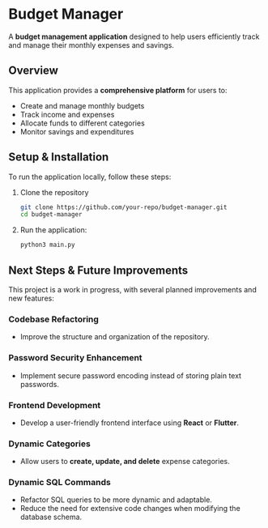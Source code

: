 # Budget Manager

A **budget management application** designed to help users efficiently track and manage their monthly expenses and savings.

## Overview

This application provides a **comprehensive platform** for users to:

- Create and manage monthly budgets
- Track income and expenses
- Allocate funds to different categories
- Monitor savings and expenditures

## Setup & Installation

To run the application locally, follow these steps:

1. Clone the repository

   ```bash
   git clone https://github.com/your-repo/budget-manager.git
   cd budget-manager
   ```

2. Run the application:

   ```bash
   python3 main.py
   ```

## Next Steps & Future Improvements

This project is a work in progress, with several planned improvements and new features:

### Codebase Refactoring

- Improve the structure and organization of the repository.

### Password Security Enhancement

- Implement secure password encoding instead of storing plain text passwords.

### Frontend Development

- Develop a user-friendly frontend interface using **React** or **Flutter**.

### Dynamic Categories

- Allow users to **create, update, and delete** expense categories.

### Dynamic SQL Commands

- Refactor SQL queries to be more dynamic and adaptable.
- Reduce the need for extensive code changes when modifying the database schema.
